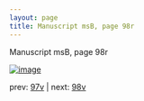 ```yaml
---
layout: page
title: Manuscript msB, page 98r
---
```


Manuscript msB, page 98r

[![image](http://www.homermultitext.org/iipsrv?OBJ=IIP,1.0&FIF=/project/homer/pyramidal/deepzoom/hmt/vbbifolio/v1/vb_97v_98r.tif&WID=100&CVT=JPEG)](http://www.homermultitext.org/ict2/?urn=urn:cite2:hmt:vbbifolio.v1:vb_97v_98r)

prev:  [97v](../97v) | next:  [98v](../98v)

